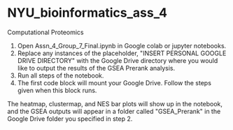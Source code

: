 # NYU_bioinformatics_ass_4
Computational Proteomics

1. Open Assn_4_Group_7_Final.ipynb in Google colab or jupyter notebooks.
2. Replace any instances of the placeholder, "INSERT PERSONAL GOOGLE DRIVE DIRECTORY" with the Google Drive directory where you would like to output the results of the GSEA Prerank analysis.
3. Run all steps of the notebook.
4. The first code block will mount your Google Drive. Follow the steps given when this block runs.
  
The heatmap, clustermap, and NES bar plots will show up in the notebook, and the GSEA outputs will appear in a folder called "GSEA_Prerank" in the Google Drive folder you specified in step 2.
